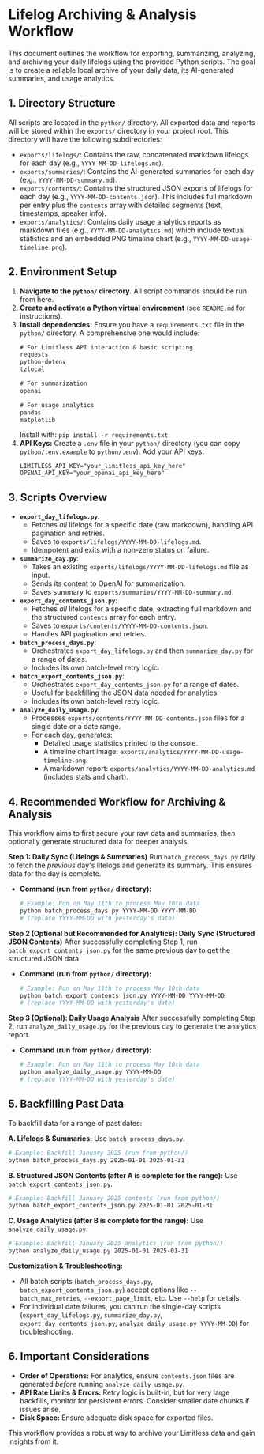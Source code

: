 # Lifelog Archiving & Analysis Workflow

This document outlines the workflow for exporting, summarizing, analyzing, and archiving your daily lifelogs using the provided Python scripts. The goal is to create a reliable local archive of your daily data, its AI-generated summaries, and usage analytics.

## 1. Directory Structure

All scripts are located in the `python/` directory. All exported data and reports will be stored within the `exports/` directory in your project root. This directory will have the following subdirectories:

- `exports/lifelogs/`: Contains the raw, concatenated markdown lifelogs for each day (e.g., `YYYY-MM-DD-lifelogs.md`).
- `exports/summaries/`: Contains the AI-generated summaries for each day (e.g., `YYYY-MM-DD-summary.md`).
- `exports/contents/`: Contains the structured JSON exports of lifelogs for each day (e.g., `YYYY-MM-DD-contents.json`). This includes full markdown per entry plus the `contents` array with detailed segments (text, timestamps, speaker info).
- `exports/analytics/`: Contains daily usage analytics reports as markdown files (e.g., `YYYY-MM-DD-analytics.md`) which include textual statistics and an embedded PNG timeline chart (e.g., `YYYY-MM-DD-usage-timeline.png`).

## 2. Environment Setup

1.  **Navigate to the `python/` directory.** All script commands should be run from here.
2.  **Create and activate a Python virtual environment** (see `README.md` for instructions).
3.  **Install dependencies:** Ensure you have a `requirements.txt` file in the `python/` directory. A comprehensive one would include:
    ```txt
    # For Limitless API interaction & basic scripting
    requests
    python-dotenv
    tzlocal

    # For summarization
    openai

    # For usage analytics
    pandas
    matplotlib
    ```
    Install with: `pip install -r requirements.txt`
4.  **API Keys:** Create a `.env` file in your `python/` directory (you can copy `python/.env.example` to `python/.env`). Add your API keys:
    ```env
    LIMITLESS_API_KEY="your_limitless_api_key_here"
    OPENAI_API_KEY="your_openai_api_key_here"
    ```

## 3. Scripts Overview

*   **`export_day_lifelogs.py`**:
    *   Fetches *all* lifelogs for a specific date (raw markdown), handling API pagination and retries.
    *   Saves to `exports/lifelogs/YYYY-MM-DD-lifelogs.md`.
    *   Idempotent and exits with a non-zero status on failure.
*   **`summarize_day.py`**:
    *   Takes an existing `exports/lifelogs/YYYY-MM-DD-lifelogs.md` file as input.
    *   Sends its content to OpenAI for summarization.
    *   Saves summary to `exports/summaries/YYYY-MM-DD-summary.md`.
*   **`export_day_contents_json.py`**:
    *   Fetches *all* lifelogs for a specific date, extracting full markdown and the structured `contents` array for each entry.
    *   Saves to `exports/contents/YYYY-MM-DD-contents.json`.
    *   Handles API pagination and retries.
*   **`batch_process_days.py`**:
    *   Orchestrates `export_day_lifelogs.py` and then `summarize_day.py` for a range of dates.
    *   Includes its own batch-level retry logic.
*   **`batch_export_contents_json.py`**:
    *   Orchestrates `export_day_contents_json.py` for a range of dates.
    *   Useful for backfilling the JSON data needed for analytics.
    *   Includes its own batch-level retry logic.
*   **`analyze_daily_usage.py`**:
    *   Processes `exports/contents/YYYY-MM-DD-contents.json` files for a single date or a date range.
    *   For each day, generates:
        *   Detailed usage statistics printed to the console.
        *   A timeline chart image: `exports/analytics/YYYY-MM-DD-usage-timeline.png`.
        *   A markdown report: `exports/analytics/YYYY-MM-DD-analytics.md` (includes stats and chart).

## 4. Recommended Workflow for Archiving & Analysis

This workflow aims to first secure your raw data and summaries, then optionally generate structured data for deeper analysis.

**Step 1: Daily Sync (Lifelogs & Summaries)**
Run `batch_process_days.py` daily to fetch the *previous* day's lifelogs and generate its summary. This ensures data for the day is complete.

*   **Command (run from `python/` directory):**
    ```bash
    # Example: Run on May 11th to process May 10th data
    python batch_process_days.py YYYY-MM-DD YYYY-MM-DD
    # (replace YYYY-MM-DD with yesterday's date)
    ```

**Step 2 (Optional but Recommended for Analytics): Daily Sync (Structured JSON Contents)**
After successfully completing Step 1, run `batch_export_contents_json.py` for the same previous day to get the structured JSON data.

*   **Command (run from `python/` directory):**
    ```bash
    # Example: Run on May 11th to process May 10th data
    python batch_export_contents_json.py YYYY-MM-DD YYYY-MM-DD
    # (replace YYYY-MM-DD with yesterday's date)
    ```

**Step 3 (Optional): Daily Usage Analysis**
After successfully completing Step 2, run `analyze_daily_usage.py` for the previous day to generate the analytics report.

*   **Command (run from `python/` directory):**
    ```bash
    # Example: Run on May 11th to process May 10th data
    python analyze_daily_usage.py YYYY-MM-DD
    # (replace YYYY-MM-DD with yesterday's date)
    ```

## 5. Backfilling Past Data

To backfill data for a range of past dates:

**A. Lifelogs & Summaries:**
Use `batch_process_days.py`.
```bash
# Example: Backfill January 2025 (run from python/)
python batch_process_days.py 2025-01-01 2025-01-31
```

**B. Structured JSON Contents (after A is complete for the range):**
Use `batch_export_contents_json.py`.
```bash
# Example: Backfill January 2025 contents (run from python/)
python batch_export_contents_json.py 2025-01-01 2025-01-31
```

**C. Usage Analytics (after B is complete for the range):**
Use `analyze_daily_usage.py`.
```bash
# Example: Backfill January 2025 analytics (run from python/)
python analyze_daily_usage.py 2025-01-01 2025-01-31
```

**Customization & Troubleshooting:**
*   All batch scripts (`batch_process_days.py`, `batch_export_contents_json.py`) accept options like `--batch_max_retries`, `--export_page_limit`, etc. Use `--help` for details.
*   For individual date failures, you can run the single-day scripts (`export_day_lifelogs.py`, `summarize_day.py`, `export_day_contents_json.py`, `analyze_daily_usage.py YYYY-MM-DD`) for troubleshooting.

## 6. Important Considerations

*   **Order of Operations:** For analytics, ensure `contents.json` files are generated *before* running `analyze_daily_usage.py`.
*   **API Rate Limits & Errors:** Retry logic is built-in, but for very large backfills, monitor for persistent errors. Consider smaller date chunks if issues arise.
*   **Disk Space:** Ensure adequate disk space for exported files.

This workflow provides a robust way to archive your Limitless data and gain insights from it.